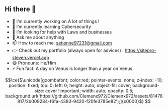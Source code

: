 ## Hi there 👋


- 🔭 I’m currently working on A lot of things !
- 🌱 I’m currently learning Cybersecurity
- 🤔 I’m looking for help with Laws and businesses
- 💬 Ask me about anything
- 📫 How to reach me: setienne97231@gmail.com
- 👉 Check out my portfolio (always open for advices) : https://sitepro-steven.vercel.app
- 😄 Pronouns: He/Him
- ⚡ Fun fact: A day on Venus is longer than a year on Venus.


```math
\ce{$\unicode[goombafont; color:red; pointer-events: none; z-index: -10; position: fixed; top: 0; left: 0; height: auto; object-fit: cover; background-size: cover !important; width: auto; opacity: 0.5; background:url('https://github.com/Clemenx972/Clemenx972/assets/81476817/2b009284-f6fa-4383-9420-f20fe3785e82');]{x0000}$}
